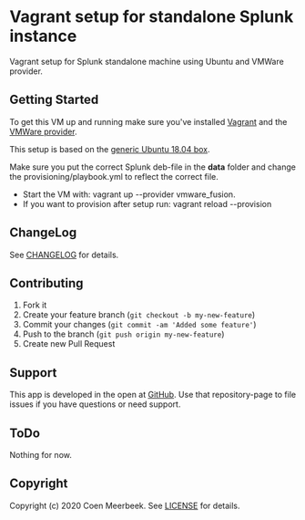 # Vagrant setup for standalone Splunk instance
Vagrant setup for Splunk standalone machine using Ubuntu and VMWare provider.

## Getting Started

To get this VM up and running make sure you've installed [Vagrant](https://www.vagrantup.com/downloads.html) and the [VMWare provider](https://www.vagrantup.com/vmware/index.html).

This setup is based on the [generic Ubuntu 18.04 box](https://app.vagrantup.com/generic/boxes/ubuntu1804).

Make sure you put the correct Splunk deb-file in the **data** folder and change the provisioning/playbook.yml to reflect the correct file.

* Start the VM with: vagrant up --provider vmware_fusion.
* If you want to provision after setup run: vagrant reload --provision

## ChangeLog

See [CHANGELOG](CHANGELOG.md) for details.

## Contributing

1. Fork it
2. Create your feature branch (`git checkout -b my-new-feature`)
3. Commit your changes (`git commit -am 'Added some feature'`)
4. Push to the branch (`git push origin my-new-feature`)
5. Create new Pull Request

## Support

This app is developed in the open at [GitHub](https://github.com/cmeerbeek/splunk-vagrant-ubuntu-vmware). Use that repository-page to file issues if you have questions or need support.

## ToDo

Nothing for now.

## Copyright

 Copyright (c) 2020 Coen Meerbeek. See [LICENSE](LICENSE) for details.

